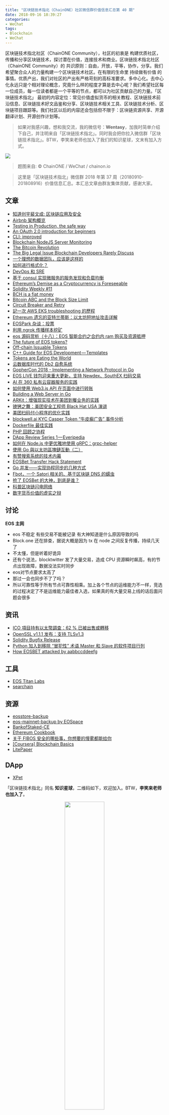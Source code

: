 ```yaml
---
title: "区块链技术指北（ChainONE）社区微信群价值信息汇总第 40 期"
date: 2018-09-16 18:39:27
categories:
- WeChat
tags:
- Blockchain
- WeChat
---
```

区块链技术指北社区（ChainONE Community），社区的初衷是 构建优质社区，传播和分享区块链技术，探讨潜在价值，连接技术和商业。区块链技术指北社区（ChainONE Community）的 共识原则：自由，开放，平等，协作，分享。我们希望聚合众人的力量构建一个区块链技术社区。在有限的生命里 持续做有价值 的事情。优质产出，我们对社区的产出有严格苛刻的高标准要求。多中心化。去中心化永远只是个相对理论概念，究竟什么样的程度才算是去中心呢？我们希望社区每一位成员，每一位读者都是一个平等的节点，都可以为社区贡献自己的力量。「区块链技术指北」 最初的内容定位：常见价值虚拟货币的相关教程、区块链技术前沿信息、区块链技术好文品鉴和分享、区块链技术相关工具、区块链技术分析、区块链项目跟踪等。我们社区以后的内容还会包括但不限于：区块链资源共享、开源翻译计划、开源创作计划等。
<!-- more -->

> 如果对我感兴趣，想和我交流，我的微信号：**Wentasy**，加我时简单介绍下自己，并注明来自「区块链技术指北」。同时我会把你拉入微信群「区块链技术指北」。BTW，李笑来老师也加入了我们的知识星球，文末有加入方式。

![](https://i.imgur.com/EFxCQjC.png)

> 题图来自: © ChainONE / WeChat / chainon.io

> 这里是「区块链技术指北」微信群 2018 年第 37 周（20180910-201808916）价值信息汇总。本汇总文章由群友集体贡献，感谢大家。

## 文章

* [知道创宇裴文成: 区块链应用及安全](https://bbs.chainon.io/d/1380-blockchain)
* [Airbnb 架构概览](https://bbs.chainon.io/d/1381-airbnb)
* [Testing in Production, the safe way](https://bbs.chainon.io/d/1382-testing-in-production-the-safe-way)
* [An OAuth 2.0 introduction for beginners](https://bbs.chainon.io/d/1383-an-oauth-2-0-introduction-for-beginners)
* [CLI: improved](https://bbs.chainon.io/d/1384-cli-improved)
* [Blockchain NodeJS Server Monitoring](https://bbs.chainon.io/d/1386-blockchain-nodejs-server-monitoring)
* [The Bitcoin Revolution](https://bbs.chainon.io/d/1387-the-bitcoin-revolution)
* [The Big Legal Issue Blockchain Developers Rarely Discuss](https://bbs.chainon.io/d/1388-the-big-legal-issue-blockchain-developers-rarely-discuss)
* [一个理想的数据团队，应该是这样的](https://bbs.chainon.io/d/1389-data)
* [如何进行格式化？](https://bbs.chainon.io/d/1390-fmt)
* [DevOps 和 SRE](https://bbs.chainon.io/d/1391-devops-sre)
* [基于 consul 实现微服务的服务发现和负载均衡](https://bbs.chainon.io/d/1392-consul)
* [Ethereum’s Demise as a Cryptocurrency is Foreseeable](https://bbs.chainon.io/d/1393-ethereum-s-demise-as-a-cryptocurrency-is-foreseeable)
* [Solidity Weekly #11](https://bbs.chainon.io/d/1394-solidity-weekly-11)
* [BCH is a fiat money](https://bbs.chainon.io/d/1395-bch-is-a-fiat-money)
* [Bitcoin ABC and the Block Size Limit](https://bbs.chainon.io/d/1396-bitcoin-abc-and-the-block-size-limit)
* [Circuit Breaker and Retry](https://bbs.chainon.io/d/1398-circuit-breaker-and-retry)
* [記一次 AWS EKS troubleshooting 的歷程](https://bbs.chainon.io/d/1401-aws-eks-troubleshooting)
* [Ethereum 遗忘的亚特兰蒂斯：以太坊短地址攻击详解](https://bbs.chainon.io/d/1402-ethereum)
* [EOSPark 杂谈：投票](https://bbs.chainon.io/d/1403-eospark)
* [利用 ngrok 传播样本挖矿](https://bbs.chainon.io/d/1404-ngrok)
* [eos 源码赏析（十八）：EOS 智能合约之合约内 ram 购买及资源抵押](https://bbs.chainon.io/d/1406-eos-eos-ram)
* [The future of EOS tokens?](https://bbs.chainon.io/d/1408-the-future-of-eos-tokens)
* [Off-chain Issuable Tokens](https://bbs.chainon.io/d/1409-off-chain-issuable-tokens)
* [C++ Guide for EOS Development — Templates](https://bbs.chainon.io/d/1412-c-guide-for-eos-development-templates)
* [Tokens are Eating the World](https://bbs.chainon.io/d/1413-tokens-are-eating-the-world)
* [云数据库时代的 Db2 自愈系统](https://bbs.chainon.io/d/1414-db2)
* [GopherCon 2018 - Implementing a Network Protocol in Go](https://bbs.chainon.io/d/1417-gophercon-2018-implementing-a-network-protocol-in-go)
* [EOS LIVE 钱包迎来重大更新，支持 Newdex、SouthEX 扫码交易](https://bbs.chainon.io/d/1418-eos-live-newdex-southex)
* [AI 在 360 私有云容器服务的实践](https://bbs.chainon.io/d/1419-ai-360)
* [如何使用 Web3.js API 在页面中进行转账](https://bbs.chainon.io/d/1421-web3-js-api)
* [Building a Web Server in Go](https://bbs.chainon.io/d/1422-building-a-web-server-in-go)
* [ARKit：增强现实技术在美团到餐业务的实践](https://bbs.chainon.io/d/1423-arkit)
* [镣铐之舞：美团安全工程师 Black Hat USA 演讲](https://bbs.chainon.io/d/1424-black-hat-usa)
* [美团扫码付小程序的优化实践](https://bbs.chainon.io/d/1425-mpvue)
* [blockwell.ai KYC Casper Token “牛皮癣广告” 事件分析](https://bbs.chainon.io/d/1426-blockwell-ai-kyc-casper-token)
* [Dockerfile 最佳实践](https://bbs.chainon.io/d/1431-dockerfile)
* [PHP 回顾之协程](https://bbs.chainon.io/d/1432-php)
* [DApp Review Series 1 — Everipedia](https://bbs.chainon.io/d/1433-dapp-review-series-1-everipedia)
* [如何在 Node.js 中更优雅地使用 gRPC：grpc-helper](https://bbs.chainon.io/d/1434-node-js-grpc-grpc-helper)
* [使用 Go 與以太坊區塊鏈互動（二）](https://bbs.chainon.io/d/1435-go)
* [有赞搜索系统的技术内幕](https://bbs.chainon.io/d/1436-search)
* [EOSBet Transfer Hack Statement](https://bbs.chainon.io/d/1437-eosbet-transfer-hack-statement)
* [Go 并发——实现协程同步的几种方式](https://bbs.chainon.io/d/1438-go)
* [Fbot，一个 Satori 相关的、基于区块链 DNS 的蠕虫](https://bbs.chainon.io/d/1440-fbot-satori-dns)
* [抢了 EOSBet 的大神，到底是谁？](https://bbs.chainon.io/d/1441-eosbet)
* [科普区块链闪电网络](https://bbs.chainon.io/d/1442-blockchain)
* [数字货币价值的虚实之辩](https://bbs.chainon.io/d/1443-cryptocurrency)

## 讨论

**EOS 主网**

* eos 不稳定 有些交易不能被记录 有大神知道是什么原因导致的吗
* Block.one 还在排查，据说大概是因为 tx 在 node 之间反复传播，持续几天了
* 不太懂，但是听着好诡异
* 还有个说法，blocktwitter 发了大量交易，造成 CPU 资源瞬时飙高，有的节点出现故障，数据没法实时同步
* eos对节点要求太高了
* 那过一会也同步不了了吗？
* 所以可靠性等于所有节点可靠性相乘。加上各个节点的运维能力不一样，竞选的过程决定了不是运维能力最佳者入选，如果真的有大量交易上线的话后面问题会很多

## 资讯

* [ICO 項目持有以太幣調查：62 % 已被出售或轉移](https://bbs.chainon.io/d/1410-ico-62)
* [OpenSSL v1.1.1 发布：支持 TLSv1.3](https://bbs.chainon.io/d/1416-openssl-v1-1-1-tlsv1-3)
* [Solidity Bugfix Release](https://bbs.chainon.io/d/1420-solidity-bugfix-release)
* [Python 加入到移除 “冒犯性” 术语 Master 和 Slave 的软件项目行列](https://bbs.chainon.io/d/1427-python-master-slave)
* [How EOSBET attacked by aabbccddeefg](https://bbs.chainon.io/d/1430-how-eosbet-attacked-by-aabbccddeefg)

## 工具

* [EOS Titan Labs](https://bbs.chainon.io/d/1405-eos-titan-labs)
* [searchain](https://bbs.chainon.io/d/1439-searchain)

## 资源

* [eosstore-backup](https://bbs.chainon.io/d/1385-eosstore-backup)
* [eos-mainnet-backup by EOSpace](https://bbs.chainon.io/d/1397-eos-mainnet-backup-by-eospace)
* [BankofStaked-CE](https://bbs.chainon.io/d/1399-bankofstaked-ce)
* [Ethereum Cookbook](https://bbs.chainon.io/d/1400-ethereum-cookbook)
* [关于 FIBOS 安全的哪些事，你想要的慢雾都能给你](https://bbs.chainon.io/d/1407-fibos)
* [[Coursera] Blockchain Basics](https://bbs.chainon.io/d/1415-coursera-blockchain-basics)
* [LitePaper](https://bbs.chainon.io/d/1428-litepaper)

## DApp

* [XPet](https://bbs.chainon.io/d/1429-xpet)

「区块链技术指北」同名 **知识星球**，二维码如下，欢迎加入。BTW，**李笑来老师也加入了**。

<div align=center><img width="50%" height="50%" src="https://raw.githubusercontent.com/BlockchainOne/WeChat/master/images/ZSXQ.jpg"/></div>

「区块链技术指北」相关资讯渠道：

* 「区块链技术指北」同名知识星球，[https://t.xiaomiquan.com/ZRbmaU3](https://t.xiaomiquan.com/ZRbmaU3)
* 官网，[https://chainon.io](https://chainon.io)
* 官方博客，[https://blog.chainon.io](https://blog.chainon.io)
* 官方社区，[https://bbs.chainon.io](https://bbs.chainon.io)
* Telegram Channel，[https://t.me/BlockchainAge](https://t.me/BlockchainAge)
* Telegram Group，[https://t.me/bcage](https://t.me/bcage)
* Twitter，[https://twitter.com/bcageone](https://twitter.com/bcageone)
* Facebook，[https://www.facebook.com/chainone.org](https://www.facebook.com/chainone.org)
* 新浪微博，[https://weibo.com/BlockchainAge](https://weibo.com/BlockchainAge)

同时，本系列文章会在以下渠道同步更新，欢迎关注：

* 「区块链技术指北」同名微信公众号（微信号：BlockchainAge）
* 官方博客，[https://blog.chainon.io](https://blog.chainon.io)
* 知乎专栏，[https://zhuanlan.zhihu.com/robinwen](https://zhuanlan.zhihu.com/robinwen)
* 简书，[https://www.jianshu.com/c/a37698a12ba9](https://www.jianshu.com/c/a37698a12ba9)
* Steemit，[https://steemit.com/@chainone](https://steemit.com/@chainone)
* Medium，[https://medium.com/@chainone.org](https://medium.com/@chainone.org)
* 币乎，[https://bihu.com/people/345886](https://bihu.com/people/345886)
* 掘金，[robinwen@juejin.im](https://juejin.im/user/5673ccae60b2260ee435f89a/posts)

原创不易，读者可以通过如下途径打赏，虚拟货币、美元、法币均支持。

* BTC: 1HRZ7og2KjqpP3v3jskgueNu64kJrFU8GD
* ERC20 Token: 0x5c8DEB48dC08b5dC60A0290B718690a801509Dd1
* PayPal: [https://www.paypal.me/robinwen](https://www.paypal.me/robinwen)
* 微信打赏二维码

<div align=center><img width="50%" height="50%" src="https://raw.githubusercontent.com/BlockchainOne/WeChat/master/images/WeChat.jpg"/></div>

–EOF–

版权声明：[自由转载-非商用-非衍生-保持署名（创意共享4.0许可证）](http://creativecommons.org/licenses/by-nc-nd/4.0/deed.zh)